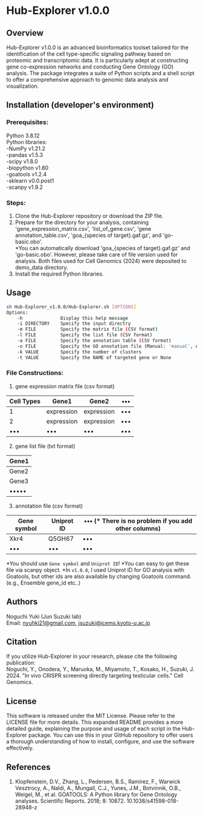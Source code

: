 # Hub-Explorer v1.0.0
## Overview
Hub-Explorer v1.0.0 is an advanced bioinformatics toolset tailored for the identification of the cell type-specific signaling pathway based on proteomic and transcriptomic data. It is particularly adept at constructing gene co-expression networks and conducting Gene Ontology (GO) analysis. The package integrates a suite of Python scripts and a shell script to offer a comprehensive approach to genomic data analysis and visualization.

## Installation (developer's environment)
### Prerequisites:
Python 3.8.12 \
Python libraries:\
-NumPy v1.21.2\
-pandas v1.5.3\
-scipy v1.8.0\
-biopython v1.80\
-goatools v1.2.4\
-sklearn v0.0.post1\
-scanpy v1.9.2
### Steps:
1. Clone the Hub-Explorer repository or download the ZIP file.
2. Prepare for the directory for your analysis, containing 'gene_expression_matrix.csv', 'list_of_gene.csv', 'gene annotation_table.csv', 'goa_{species of target}.gaf.gz', and 'go-basic.obo'.\
*You can automatically download 'goa_{species of target}.gaf.gz' and 'go-basic.obo'. However, please take care of file version used for analysis. Both files used for Cell Genomics (2024) were deposited to demo_data directory.
3. Install the required Python libraries.

## Usage
```bash
sh Hub-Explorer_v1.0.0/Hub-Explorer.sh [OPTIONS]
Options:
    -h          	Display this help message
    -i DIRECTORY	Specify the input directry
    -m FILE     	Specify the matrix file (CSV format)
    -l FILE     	Specify the list file (CSV format)
    -a FILE     	Specify the annotation table (CSV format)
    -o FILE     	Specify the GO annotation file (Manual: 'manual', Auto:'human' for Homo Sapiens, 'mouse' for Mus Musculus)
    -k VALUE    	Specify the number of clusters
    -t VALUE		Specify the NAME of targeted gene or None
```
### File Constructions:
1. gene expression matrix file (csv format)

| Cell Types  | Gene1       | Gene2      | ••• |
| ----------- | ----------- | ---------- | --- |
| 1           | expression  | expression | ••• |
| 2           | expression  | expression | ••• |
|•••          | •••         |•••         | ••• |

2. gene list file (txt format)

|Gene1|
|-----|
|Gene2|
|Gene3|
|•••••|

3. annotation file (csv format)

| Gene symbol | Uniprot ID  | ••• (* There is no problem if you add other columns) |
| ----------- | ----------- | ---------- |
| Xkr4        | Q5GH67      |••• |
|•••          |•••          |••• |

*You should use `Gene symbol` and `Uniprot ID`!
*You can easy to get these file via scanpy object.
*In `v1.0.0`, I used Uniprot ID for GO analysis with Goatools, but other ids are also available by changing Goatools command. (e.g., Ensemble gene_id etc..)

## Authors
Noguchi Yuki (Jun Suzuki lab)\
Email: nyuhki21@gmail.com, jsuzuki@icems.kyoto-u.ac.jp

## Citation
If you utilize Hub-Explorer in your research, please cite the following publication:\
Noguchi, Y., Onodera, Y., Maruoka, M., Miyamoto, T., Kosako, H., Suzuki, J. 2024. "In vivo CRISPR screening directly targeting testicular cells." Cell Genomics.

## License
This software is released under the MIT License. Please refer to the LICENSE file for more details.
This expanded README provides a more detailed guide, explaining the purpose and usage of each script in the Hub-Explorer package. You can use this in your GitHub repository to offer users a thorough understanding of how to install, configure, and use the software effectively.

## References
1. Klopfenstein, D.V., Zhang, L., Pedersen, B.S., Ramírez, F., Warwick Vesztrocy, A., Naldi, A., Mungall, C.J., Yunes, J.M., Botvinnik, O.B., Weigel, M., et al. GOATOOLS: A Python library for Gene Ontology analyses. Scientific Reports. 2018; 8: 10872. 10.1038/s41598-018-28948-z
